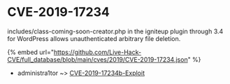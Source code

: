 # CVE-2019-17234

includes/class-coming-soon-creator.php in the igniteup plugin through 3.4 for WordPress allows unauthenticated arbitrary file deletion.

{% embed url="https://github.com/Live-Hack-CVE/full_database/blob/main/cves/2019/CVE-2019-17234.json" %}


* administra1tor ~> [CVE-2019-17234b-Exploit](https://zeste.alice-snow.ru/2019/database/cve-2019-17234/cve-2019-17234b-exploit-administra1tor)